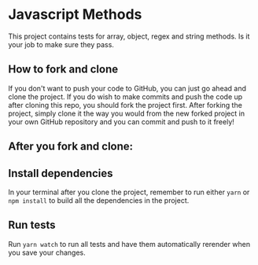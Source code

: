 # Javascript Methods

This project contains tests for array, object, regex and string methods. Is it your job to make sure they pass.

## How to fork and clone

If you don't want to push your code to GitHub, you can just go ahead and clone the project. If you do wish to make commits and push the code up after cloning this repo, you should fork the project first. After forking the project, simply clone it the way you would from the new forked project in your own GitHub repository and you can commit and push to it freely!

## After you fork and clone:

## Install dependencies

In your terminal after you clone the project, remember to run either `yarn` or `npm install` to build all the dependencies in the project.

## Run tests 

Run `yarn watch` to run all tests and have them automatically rerender when you save your changes.
